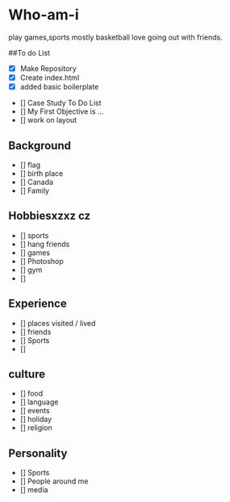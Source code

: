 # Who-am-i
play games,sports mostly basketball love going out with friends.

##To do List

 - [x] Make Repository
 - [x] Create index.html
 - [x] added basic boilerplate
 - [] Case Study To Do List
  - [] My First Objective is ...
   - [] work on layout

  ## Background
 - [] flag  
 - [] birth place
 - [] Canada
 - [] Family

 ## Hobbiesxzxz cz
 - [] sports
 - [] hang friends
 - [] games
 - [] Photoshop
 - [] gym
 - []

 ## Experience
 - [] places visited / lived
 - [] friends
 - [] Sports
 - []

  ## culture
 - [] food
 - [] language
 - [] events
 - [] holiday
 - [] religion

 ## Personality
 - [] Sports
 - [] People around me
 - [] media
